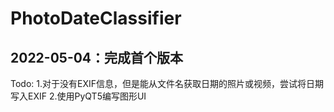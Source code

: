 # PhotoDateClassifier

2022-05-04：完成首个版本
---------------------------
Todo:
1.对于没有EXIF信息，但是能从文件名获取日期的照片或视频，尝试将日期写入EXIF
2.使用PyQT5编写图形UI
